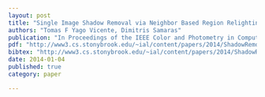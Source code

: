 ```yaml
---
layout: post
title: "Single Image Shadow Removal via Neighbor Based Region Relighting"
authors: "Tomas F Yago Vicente, Dimitris Samaras"
publication: "In Proceedings of the IEEE Color and Photometry in Computer Vision Workshop (CPCV) 2014 (in conjunction with ECCV 2014), Zürich/Switzerland"
pdf: "http://www3.cs.stonybrook.edu/~ial/content/papers/2014/ShadowRemovalTFYVcpcv2014.pdf"
bibtex: "http://www3.cs.stonybrook.edu/~ial/content/papers/2014/ShadowRemovalTFYVcpcv2014.bib"
date: 2014-01-04
published: true
category: paper

---
```



